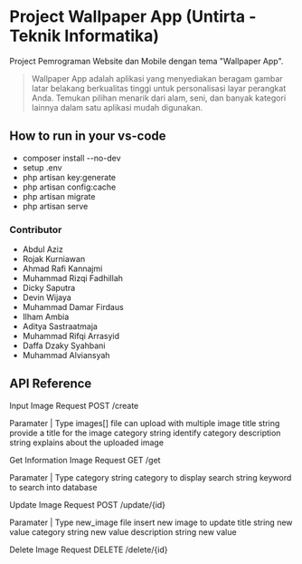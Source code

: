 # Project Wallpaper App (Untirta - Teknik Informatika)

Project Pemrograman Website dan Mobile dengan tema "Wallpaper App".

> Wallpaper App adalah aplikasi yang menyediakan beragam gambar latar belakang berkualitas tinggi untuk personalisasi layar perangkat Anda. Temukan pilihan menarik dari alam, seni, dan banyak kategori lainnya dalam satu aplikasi mudah digunakan.

## How to run in your vs-code

- composer install --no-dev
- setup .env
- php artisan key:generate
- php artisan config:cache
- php artisan migrate
- php artisan serve

### Contributor

- Abdul Aziz
- Rojak Kurniawan
- Ahmad Rafi Kannajmi
- Muhammad Rizqi Fadhillah
- Dicky Saputra
- Devin Wijaya
- Muhammad Damar Firdaus
- Ilham Ambia
- Aditya Sastraatmaja
- Muhammad Rifqi Arrasyid
- Daffa Dzaky Syahbani
- Muhammad Alviansyah

## API Reference

Input Image Request
POST /create

Paramater | Type
images[] file can upload with multiple image
title string provide a title for the image
category string identify category
description string explains about the uploaded image

Get Information Image Request
GET /get

Paramater | Type
category string category to display
search string keyword to search into database


Update Image Request
POST /update/{id}

Paramater | Type
new_image file insert new image to update
title string new value
category string new value
description string new value

Delete Image Request
DELETE /delete/{id}

